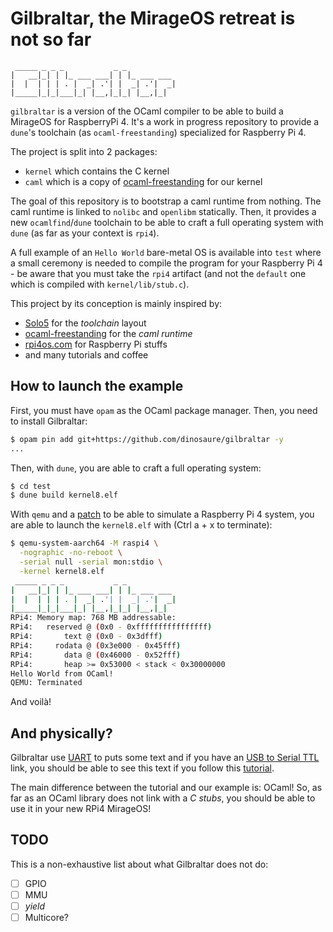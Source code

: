 # Gilbraltar, the MirageOS retreat is not so far

```
 _____ _ _ _           _ _           
|   __|_| | |_ ___ ___| | |_ ___ ___ 
|  |  | | | . |  _| .'| |  _| .'|  _|
|_____|_|_|___|_| |__,|_|_| |__,|_|  

```

`gilbraltar` is a version of the OCaml compiler to be able to build a MirageOS
for RaspberryPi 4. It's a work in progress repository to provide a `dune`'s 
toolchain (as `ocaml-freestanding`) specialized for Raspberry Pi 4.

The project is split into 2 packages:
- `kernel` which contains the C kernel
- `caml` which is a copy of [ocaml-freestanding][] for our kernel

The goal of this repository is to bootstrap a caml runtime from nothing. The
caml runtime is linked to `nolibc` and `openlibm` statically. Then, it provides
a new `ocamlfind`/`dune` toolchain to be able to craft a full operating system
with `dune` (as far as your context is `rpi4`).

A full example of an `Hello World` bare-metal OS is available into `test` where
a small ceremony is needed to compile the program for your Raspberry Pi 4 - be
aware that you must take the `rpi4` artifact (and not the `default` one which
is compiled with `kernel/lib/stub.c`).

This project by its conception is mainly inspired by:
- [Solo5][] for the _toolchain_ layout
- [ocaml-freestanding][] for the _caml runtime_
- [rpi4os.com][] for Raspberry Pi stuffs
- and many tutorials and coffee

## How to launch the example

First, you must have `opam` as the OCaml package manager. Then, you need to
install Gilbraltar:
```sh
$ opam pin add git+https://github.com/dinosaure/gilbraltar -y
...
```

Then, with `dune`, you are able to craft a full operating system:
```sh
$ cd test
$ dune build kernel8.elf
```

With `qemu` and a [patch][] to be able to simulate a Raspberry Pi 4 system, you
are able to launch the `kernel8.elf` with (Ctrl a + x to terminate):
```sh
$ qemu-system-aarch64 -M raspi4 \
  -nographic -no-reboot \
  -serial null -serial mon:stdio \
  -kernel kernel8.elf
 _____ _ _ _           _ _           
|   __|_| | |_ ___ ___| | |_ ___ ___ 
|  |  | | | . |  _| .'| |  _| .'|  _|
|_____|_|_|___|_| |__,|_|_| |__,|_|  
RPi4: Memory map: 768 MB addressable:
RPi4:   reserved @ (0x0 - 0xffffffffffffffff)
RPi4:       text @ (0x0 - 0x3dfff)
RPi4:     rodata @ (0x3e000 - 0x45fff)
RPi4:       data @ (0x46000 - 0x52fff)
RPi4:       heap >= 0x53000 < stack < 0x30000000
Hello World from OCaml!
QEMU: Terminated
```

And voilà!

## And physically?

Gilbraltar use [UART][] to puts some text and if you have an
[USB to Serial TTL][] link, you should be able to see this text if you follow
this [tutorial][].

The main difference between the tutorial and our example is: OCaml! So, as far
as an OCaml library does not link with a _C stubs_, you should be able to use
it in your new RPi4 MirageOS!

## TODO

This is a non-exhaustive list about what Gilbraltar does not do:
- [ ] GPIO
- [ ] MMU
- [ ] _yield_
- [ ] Multicore?

[Solo5]: https://github.com/Solo5/solo5
[ocaml-freestanding]: https://github.com/mirage/ocaml-freestanding
[rpi4os.com]: https://rpi4os.com/
[UART]: https://en.wikipedia.org/wiki/Universal_asynchronous_receiver-transmitter
[USB to Serial TTL]: https://www.google.com/search?hl=en&q=USB%20to%20serial%20TTL
[patch]: https://gitlab.com/philmd/qemu.git#raspi4_wip
[tutorial]: https://www.rpi4os.com/part3-helloworld/#connecting-the-cable
